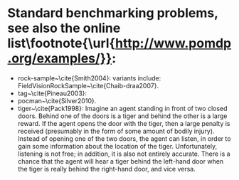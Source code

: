 # Standard benchmarking problems, see also the online list\footnote{\url{http://www.pomdp.org/examples/}}:

* rock-sample~\cite{Smith2004}:
  variants include: FieldVisionRockSample~\cite{Chaib-draa2007}.
* tag~\cite{Pineau2003}:
* pocman~\cite{Silver2010}.
* tiger~\cite{Pack1998}:
Imagine an agent standing in front of two closed doors. Behind one of the doors is a tiger
and behind the other is a large reward. If the agent opens the door with the tiger, then a
large penalty is received (presumably in the form of some amount of bodily injury). Instead
of opening one of the two doors, the agent can listen, in order to gain some information
about the location of the tiger. Unfortunately, listening is not free; in addition, it is also
not entirely accurate. There is a chance that the agent will hear a tiger behind the left-hand
door when the tiger is really behind the right-hand door, and vice versa.

